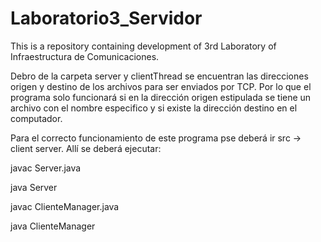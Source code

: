 # Laboratorio3_Servidor
This is a repository containing development of 3rd Laboratory of Infraestructura de Comunicaciones.

Debro de la carpeta server y clientThread se encuentran las direcciones origen y destino de los archivos para ser enviados por TCP. Por lo que el programa solo funcionará si en la dirección origen estipulada se tiene un archivo con el nombre especifico y si existe la dirección destino en el computador.

Para el correcto funcionamiento de este programa pse deberá ir src -> client server. Allí se deberá ejecutar:

javac Server.java

java Server

javac ClienteManager.java

java ClienteManager
